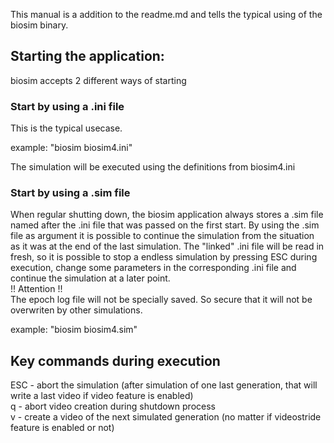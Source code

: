 This manual is a addition to the readme.md and tells the typical using of the biosim binary.

## Starting the application:
 biosim accepts 2 different ways of starting
 
### Start by using a .ini file
This is the typical usecase.<br>

  example: "biosim biosim4.ini" <br>

The simulation will be executed using the definitions from biosim4.ini

### Start by using a .sim file
When regular shutting down, the biosim application always stores a .sim file named after the .ini file that was passed on the first start. By using the .sim file as argument it is possible to continue the simulation from the situation as it was at the end of the last simulation. The "linked" .ini file will be read in fresh, so it is possible to stop a endless simulation by pressing ESC during execution, change some parameters in the corresponding .ini file and continue the simulation at a later point.<br>
!! Attention !! <br>
The epoch log file will not be specially saved. So secure that it will not be overwriten by other simulations.<br>

  example: "biosim biosim4.sim" <br>

## Key commands during execution
ESC - abort the simulation (after simulation of one last generation, that will write a last video if video feature is enabled) <br>
q - abort video creation during shutdown process<br>
v - create a video of the next simulated generation (no matter if videostride feature is enabled or not)